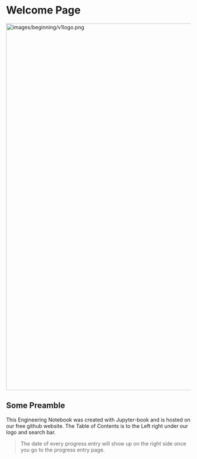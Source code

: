 # Welcome Page
<img src="../../images/beginning/v1logo.png" alt="images/beginning/v1logo.png" style="width: 1000px;"/>

## Some Preamble
This Engineering Notebook was created with Jupyter-book and is hosted on our free github website.
The Table of Contents is to the Left right under our logo and search bar.
> The date of every progress entry will show up on the right side once you go to the progress entry page.
